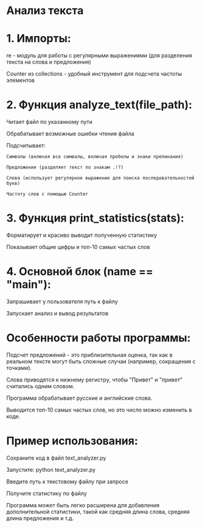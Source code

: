 # Анализ текста


# 1. Импорты:

re - модуль для работы с регулярными выражениями (для разделения текста на слова и предложения)

Counter из collections - удобный инструмент для подсчета частоты элементов

# 2. Функция analyze_text(file_path):

Читает файл по указанному пути

Обрабатывает возможные ошибки чтения файла

Подсчитывает:

```Символы (включая все символы, включая пробелы и знаки препинания)```

```Предложения (разделяет текст по знакам .!?)```

```Слова (использует регулярное выражение для поиска последовательностей букв)```

```Частоту слов с помощью Counter```

# 3. Функция print_statistics(stats):

Форматирует и красиво выводит полученную статистику

Показывает общие цифры и топ-10 самых частых слов

# 4. Основной блок (__name__ == "__main__"):

Запрашивает у пользователя путь к файлу

Запускает анализ и вывод результатов

# Особенности работы программы:

Подсчет предложений - это приблизительная оценка, так как в реальном тексте могут быть сложные случаи (например, сокращения с точками).

Слова приводятся к нижнему регистру, чтобы "Привет" и "привет" считались одним словом.

Программа обрабатывает русские и английские слова.

Выводится топ-10 самых частых слов, но это число можно изменить в коде.

# Пример использования:

Сохраните код в файл text_analyzer.py

Запустите: python text_analyzer.py

Введите путь к текстовому файлу при запросе

Получите статистику по файлу

Программа может быть легко расширена для добавления дополнительной статистики, такой как средняя длина слова, средняя длина предложения и т.д.
